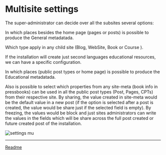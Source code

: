 # Multisite settings

The super-administrator can decide over all the subsites several options:

In which places besides the home page (pages or posts) is possible to produce the General metadatada.

Which type apply in any child site (Blog, WebSite, Book or Course ).

If the installation will create just second languages educational resources, we can have a specific configuration.

In which places (public post types or home page) is possible to produce the Educational metadatada.

Also is possible to select which properties from any site-meta (book info in pressbooks) can be used in all the public post types (Post, Pages, CPTs) from their respective site. By sharing, the value created in site-meta would be the default value in a new post (if the option is selected after a post is created, the value would be share just if the selected field is empty). By freezing, the values would be block and just sites administrators can write the values in the fields which will be share across the full post created or future created post of the installation.

![settings mu](/doc/images/settings-mu.png)

---

[Readme](//Readme.md)
